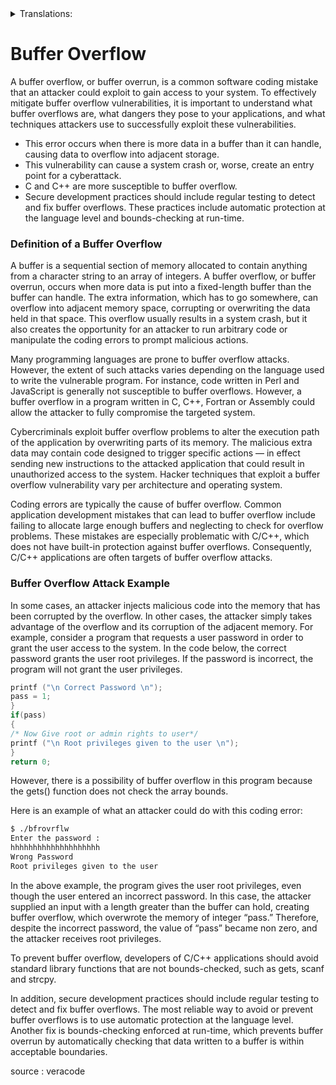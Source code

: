 
<details>
<summary>Translations:</summary>

- [Persian/فارسی](translations/README-pe.md)
</details>


# Buffer Overflow

A buffer overflow, or buffer overrun, is a common software coding mistake that an attacker could exploit to gain access to your system. To effectively mitigate buffer overflow vulnerabilities, it is important to understand what buffer overflows are, what dangers they pose to your applications, and what techniques attackers use to successfully exploit these vulnerabilities.

- This error occurs when there is more data in a buffer than it can handle, causing data to overflow into adjacent storage.
- This vulnerability can cause a system crash or, worse, create an entry point for a cyberattack.
- C and C++ are more susceptible to buffer overflow.
- Secure development practices should include regular testing to detect and fix buffer overflows. These practices include automatic protection at the language level and bounds-checking at run-time.

### Definition of a Buffer Overflow

A buffer is a sequential section of memory allocated to contain anything from a character string to an array of integers. A buffer overflow, or buffer overrun, occurs when more data is put into a fixed-length buffer than the buffer can handle. The extra information, which has to go somewhere, can overflow into adjacent memory space, corrupting or overwriting the data held in that space. This overflow usually results in a system crash, but it also creates the opportunity for an attacker to run arbitrary code or manipulate the coding errors to prompt malicious actions.

Many programming languages are prone to buffer overflow attacks. However, the extent of such attacks varies depending on the language used to write the vulnerable program. For instance, code written in Perl and JavaScript is generally not susceptible to buffer overflows. However, a buffer overflow in a program written in C, C++, Fortran or Assembly could allow the attacker to fully compromise the targeted system.

Cybercriminals exploit buffer overflow problems to alter the execution path of the application by overwriting parts of its memory. The malicious extra data may contain code designed to trigger specific actions — in effect sending new instructions to the attacked application that could result in unauthorized access to the system. Hacker techniques that exploit a buffer overflow vulnerability vary per architecture and operating system.

Coding errors are typically the cause of buffer overflow. Common application development mistakes that can lead to buffer overflow include failing to allocate large enough buffers and neglecting to check for overflow problems. These mistakes are especially problematic with C/C++, which does not have built-in protection against buffer overflows. Consequently, C/C++ applications are often targets of buffer overflow attacks.

### Buffer Overflow Attack Example

In some cases, an attacker injects malicious code into the memory that has been corrupted by the overflow. In other cases, the attacker simply takes advantage of the overflow and its corruption of the adjacent memory. For example, consider a program that requests a user password in order to grant the user access to the system. In the code below, the correct password grants the user root privileges. If the password is incorrect, the program will not grant the user privileges.

```c
printf ("\n Correct Password \n");
pass = 1;
}
if(pass)
{
/* Now Give root or admin rights to user*/
printf ("\n Root privileges given to the user \n");
}
return 0;
```
However, there is a possibility of buffer overflow in this program because the gets() function does not check the array bounds.

Here is an example of what an attacker could do with this coding error:

```bash
$ ./bfrovrflw
Enter the password :
hhhhhhhhhhhhhhhhhhhh
Wrong Password
Root privileges given to the user
```
In the above example, the program gives the user root privileges, even though the user entered an incorrect password. In this case, the attacker supplied an input with a length greater than the buffer can hold, creating buffer overflow, which overwrote the memory of integer “pass.” Therefore, despite the incorrect password, the value of “pass” became non zero, and the attacker receives root privileges.

To prevent buffer overflow, developers of C/C++ applications should avoid standard library functions that are not bounds-checked, such as gets, scanf and strcpy.

In addition, secure development practices should include regular testing to detect and fix buffer overflows. The most reliable way to avoid or prevent buffer overflows is to use automatic protection at the language level. Another fix is bounds-checking enforced at run-time, which prevents buffer overrun by automatically checking that data written to a buffer is within acceptable boundaries.

source : veracode
